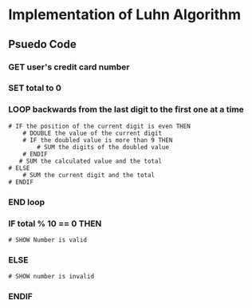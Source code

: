 
# Implementation of Luhn Algorithm

## Psuedo Code
### GET user's credit card number
### SET total to 0
### LOOP backwards from the last digit to the first one at a time
    # IF the position of the current digit is even THEN
        # DOUBLE the value of the current digit
        # IF the doubled value is more than 9 THEN
            # SUM the digits of the doubled value
        # ENDIF
       # SUM the calculated value and the total
    # ELSE
        # SUM the current digit and the total
    # ENDIF
### END loop
### IF total % 10 == 0 THEN
    # SHOW Number is valid
### ELSE
    # SHOW number is invalid
### ENDIF
